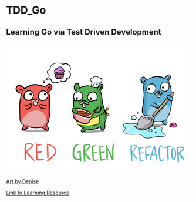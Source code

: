 # TDD_Go
## Learning Go via Test Driven Development
![alt text](https://github.com/CryptoRodeo/TDD_Go/blob/main/tdd_gopher.png?raw=true)

[Art by Denise](https://twitter.com/deniseyu21)

[Link to Learning Resource](https://quii.gitbook.io/learn-go-with-tests/)

